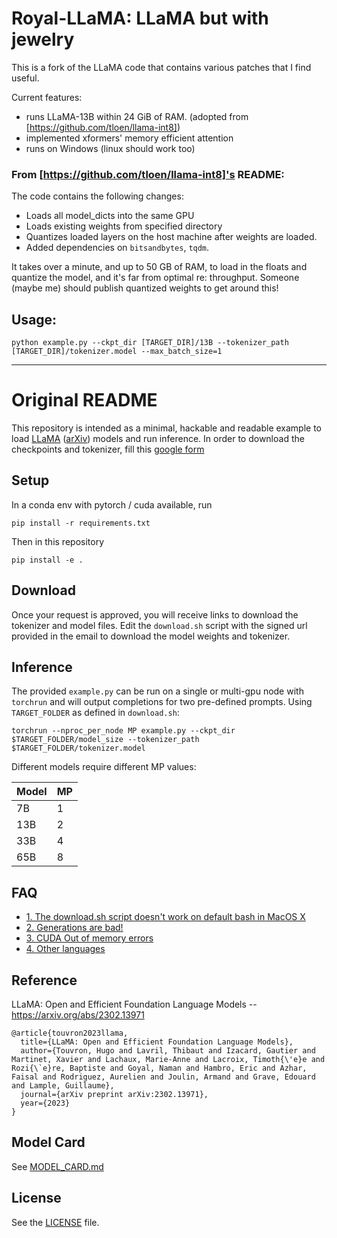 # Royal-LLaMA: LLaMA but with jewelry

This is a fork of the LLaMA code that contains various patches that I find useful.

Current features:
- runs LLaMA-13B within 24 GiB of RAM. (adopted from [https://github.com/tloen/llama-int8])
- implemented xformers' memory efficient attention
- runs on Windows (linux should work too)

### From [https://github.com/tloen/llama-int8]'s README:
The code contains the following changes:
- Loads all model_dicts into the same GPU
- Loads existing weights from specified directory
- Quantizes loaded layers on the host machine after weights are loaded.
- Added dependencies on `bitsandbytes`, `tqdm`.

It takes over a minute, and up to 50 GB of RAM, to load in the floats and quantize the model, and it's far from optimal re: throughput.
Someone (maybe me) should publish quantized weights to get around this!

## Usage:

`python example.py --ckpt_dir [TARGET_DIR]/13B --tokenizer_path [TARGET_DIR]/tokenizer.model --max_batch_size=1`

---

# Original README

This repository is intended as a minimal, hackable and readable example to load [LLaMA](https://ai.facebook.com/blog/large-language-model-llama-meta-ai/) ([arXiv](https://arxiv.org/abs/2302.13971v1)) models and run inference.
In order to download the checkpoints and tokenizer, fill this [google form](https://forms.gle/jk851eBVbX1m5TAv5)

## Setup

In a conda env with pytorch / cuda available, run
```
pip install -r requirements.txt
```
Then in this repository
```
pip install -e .
```

## Download

Once your request is approved, you will receive links to download the tokenizer and model files.
Edit the `download.sh` script with the signed url provided in the email to download the model weights and tokenizer.

## Inference

The provided `example.py` can be run on a single or multi-gpu node with `torchrun` and will output completions for two pre-defined prompts. Using `TARGET_FOLDER` as defined in `download.sh`:

```
torchrun --nproc_per_node MP example.py --ckpt_dir $TARGET_FOLDER/model_size --tokenizer_path $TARGET_FOLDER/tokenizer.model
```

Different models require different MP values:

|  Model | MP |
|--------|----|
| 7B     | 1  |
| 13B    | 2  |
| 33B    | 4  |
| 65B    | 8  |

## FAQ

- [1. The download.sh script doesn't work on default bash in MacOS X](FAQ.md#1)
- [2. Generations are bad!](FAQ.md#2)
- [3. CUDA Out of memory errors](FAQ.md#3)
- [4. Other languages](FAQ.md#4)

## Reference

LLaMA: Open and Efficient Foundation Language Models -- https://arxiv.org/abs/2302.13971

```
@article{touvron2023llama,
  title={LLaMA: Open and Efficient Foundation Language Models},
  author={Touvron, Hugo and Lavril, Thibaut and Izacard, Gautier and Martinet, Xavier and Lachaux, Marie-Anne and Lacroix, Timoth{\'e}e and Rozi{\`e}re, Baptiste and Goyal, Naman and Hambro, Eric and Azhar, Faisal and Rodriguez, Aurelien and Joulin, Armand and Grave, Edouard and Lample, Guillaume},
  journal={arXiv preprint arXiv:2302.13971},
  year={2023}
}
```

## Model Card
See [MODEL_CARD.md](MODEL_CARD.md)

## License
See the [LICENSE](LICENSE) file.
